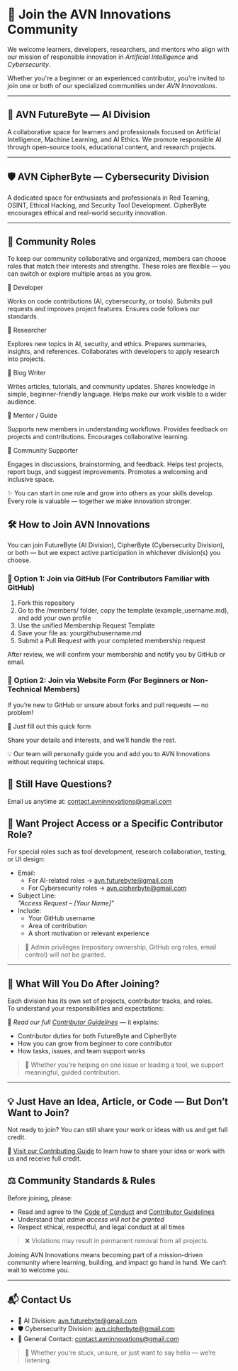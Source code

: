 # 👥 Join the AVN Innovations Community

We welcome learners, developers, researchers, and mentors who align with our mission of responsible innovation in *Artificial Intelligence* and *Cybersecurity*.

Whether you're a beginner or an experienced contributor, you're invited to join one or both of our specialized communities under *AVN Innovations*.

---

## 🤖 AVN FutureByte — AI Division

A collaborative space for learners and professionals focused on Artificial Intelligence, Machine Learning, and AI Ethics. We promote responsible AI through open-source tools, educational content, and research projects.

---

## 🛡 AVN CipherByte — Cybersecurity Division

A dedicated space for enthusiasts and professionals in Red Teaming, OSINT, Ethical Hacking, and Security Tool Development. CipherByte encourages ethical and real-world security innovation.

---

## 👥 Community Roles

To keep our community collaborative and organized, members can choose roles that match their interests and strengths. These roles are flexible — you can switch or explore multiple areas as you grow.

🔹 Developer

Works on code contributions (AI, cybersecurity, or tools).
Submits pull requests and improves project features.
Ensures code follows our standards.

🔹 Researcher

Explores new topics in AI, security, and ethics.
Prepares summaries, insights, and references.
Collaborates with developers to apply research into projects.

🔹 Blog Writer

Writes articles, tutorials, and community updates.
Shares knowledge in simple, beginner-friendly language.
Helps make our work visible to a wider audience.

🔹 Mentor / Guide

Supports new members in understanding workflows.
Provides feedback on projects and contributions.
Encourages collaborative learning.

🔹 Community Supporter

Engages in discussions, brainstorming, and feedback.
Helps test projects, report bugs, and suggest improvements.
Promotes a welcoming and inclusive space.

✨ You can start in one role and grow into others as your skills develop. Every role is valuable — together we make innovation stronger.

## 🛠 How to Join AVN Innovations

You can join FutureByte (AI Division), CipherByte (Cybersecurity Division), or both — but we expect active participation in whichever division(s) you choose.

### 🔹 Option 1: Join via GitHub (For Contributors Familiar with GitHub)

1. Fork this repository
2. Go to the /members/ folder, copy the template (example_username.md), and add your own profile
3. Use the unified Membership Request Template
4. Save your file as: yourgithubusername.md
5. Submit a Pull Request with your completed membership request

After review, we will confirm your membership and notify you by GitHub or email.

### 🔹 Option 2: Join via Website Form (For Beginners or Non-Technical Members)

If you’re new to GitHub or unsure about forks and pull requests — no problem!

📝 Just fill out this quick form

Share your details and interests, and we’ll handle the rest.

💡 Our team will personally guide you and add you to AVN Innovations without requiring technical steps.

## 📩 Still Have Questions?

Email us anytime at: contact.avninnovations@gmail.com

## 📩 Want Project Access or a Specific Contributor Role?

For special roles such as tool development, research collaboration, testing, or UI design:

- Email:  
  - For AI-related roles → avn.futurebyte@gmail.com  
  - For Cybersecurity roles → avn.cipherbyte@gmail.com  
- Subject Line:  
  *“Access Request – [Your Name]”*
- Include:  
  - Your GitHub username  
  - Area of contribution  
  - A short motivation or relevant experience

> 🚫 Admin privileges (repository ownership, GitHub org roles, email control) will *not* be granted.

---

## 📘 What Will You Do After Joining?

Each division has its own set of projects, contributor tracks, and roles.  
To understand your responsibilities and expectations:

📖 *Read our full [Contributor Guidelines](CONTRIBUTING.md)* — it explains:
- Contributor duties for both FutureByte and CipherByte
- How you can grow from beginner to core contributor
- How tasks, issues, and team support works

> 💼 Whether you're helping on one issue or leading a tool, we support meaningful, guided contribution.

---

## 💡 Just Have an Idea, Article, or Code — But Don’t Want to Join?

Not ready to join? You can still share your work or ideas with us and get full credit.

📘 [Visit our Contributing Guide](CONTRIBUTING.md) to learn how to share your idea or work with us and receive full credit.


## ⚖ Community Standards & Rules

Before joining, please:

- Read and agree to the [Code of Conduct](CODE_OF_CONDUCT.md) and [Contributor Guidelines](CONTRIBUTING.md)
- Understand that *admin access will not be granted*
- Respect ethical, respectful, and legal conduct at all times

> ❌ Violations may result in permanent removal from all projects.

Joining AVN Innovations means becoming part of a mission-driven community where learning, building, and impact go hand in hand. We can’t wait to welcome you.

---

## 📬 Contact Us

- 🧠 AI Division: avn.futurebyte@gmail.com  
- 🛡 Cybersecurity Division: avn.cipherbyte@gmail.com  
- 📩 General Contact: contact.avninnovations@gmail.com

> 🙌 Whether you're stuck, unsure, or just want to say hello — we’re listening.